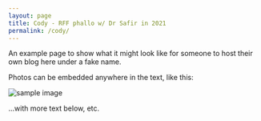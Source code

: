```yaml
---
layout: page
title: Cody - RFF phallo w/ Dr Safir in 2021
permalink: /cody/
---
```


An example page to show what it might look like for someone to host their own blog here under a fake name.

Photos can be embedded anywhere in the text, like this:

![sample image](../assets/images/example.jpg)

...with more text below, etc.
